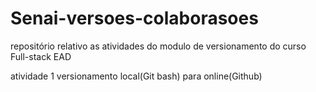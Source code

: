 # Senai-versoes-colaborasoes
repositório relativo as atividades do modulo de versionamento do curso Full-stack EAD

atividade 1 versionamento local(Git bash) para online(Github) 

